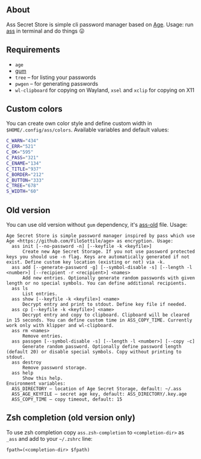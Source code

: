 ## About

Ass Secret Store is simple cli password manager based on [Age](https://github.com/FiloSottile/age). Usage: run [ass](./ass) in terminal and do things :stuck_out_tongue:

## Requirements

* `age`
* [gum](https://github.com/charmbracelet/gum)
* `tree` – for listing your passwords
* `pwgen` – for generating passwords
* `wl-clipboard` for copying on Wayland, `xsel` and `xclip` for copying on X11

## Custom colors

You can create own color style and define custom width in `$HOME/.config/ass/colors`. Available variables and default values:
```bash
C_WARN="434"
C_ERR="521"
C_OK="595"
C_PASS="321"
C_ENAME="134"
C_TITLE="937"
C_BORDER="212"
C_BUTTON="333"
C_TREE="678"
S_WIDTH="60"
```

## Old version

You can use old version without `gum` dependency, it's [ass-old](./ass-old) file. Usage:
```
Age Secret Store is simple password manager inspired by pass which use Age <https://github.com/FiloSottile/age> as encryption. Usage:
  ass init [--no-password -n] [--keyfile -k <keyfile>]
      Create new Age Secret Storage. If you not use password protected keys you should use -n flag. Keys are automatically generated if not exist. Define custom key location (existing or not) via -k.
  ass add [--generate-password -g] [--symbol-disable -s] [--length -l <number>] [--recipient -r <recipient>] <names>
      Add new entries. Optionally generate random passwords with given length or no special symbols. You can define additional recipients.
  ass ls
      List entries.
  ass show [--keyfile -k <keyfile>] <name>
      Decrypt entry and print to stdout. Define key file if needed.
  ass cp [--keyfile -k <keyfile>] <name>
      Decrypt entry and copy to clipboard. Clipboard will be cleared in 15 seconds. You can define custom time in ASS_COPY_TIME. Currently work only with klipper and wl-clipboard.
  ass rm <names>
      Remove entries.
  ass passgen [--symbol-disable -s] [--length -l <number>] [--copy -c]
      Generate random password. Optionally define password length (default 20) or disable special symbols. Copy without printing to stdout.
  ass destroy
      Remove password storage.
  ass help
      Show this help.
Environment variables:
  ASS_DIRECTORY – location of Age Secret Storage, default: ~/.ass
  ASS_AGE_KEYFILE – secret age key, default: ASS_DIRECTORY/.key.age
  ASS_COPY_TIME – copy timeout, default: 15
```
## Zsh completion (old version only)

To use zsh completion copy `ass.zsh-completion` to `<completion-dir>` as `_ass` and add to your `~/.zshrc` line:
```
fpath=(<completion-dir> $fpath)
```
